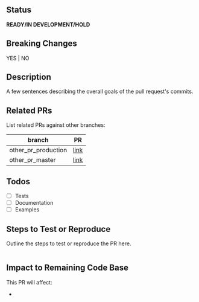 <!---
Borrowed from : https://raw.githubusercontent.com/felangel/equatable
-->
## Status
**READY/IN DEVELOPMENT/HOLD**

## Breaking Changes
YES | NO

## Description
A few sentences describing the overall goals of the pull request's commits.

## Related PRs
List related PRs against other branches:

branch | PR
------ | ------
other_pr_production | [link]()
other_pr_master | [link]()


## Todos
- [ ] Tests
- [ ] Documentation
- [ ] Examples

## Steps to Test or Reproduce
Outline the steps to test or reproduce the PR here.

```
```

## Impact to Remaining Code Base
This PR will affect:

* 